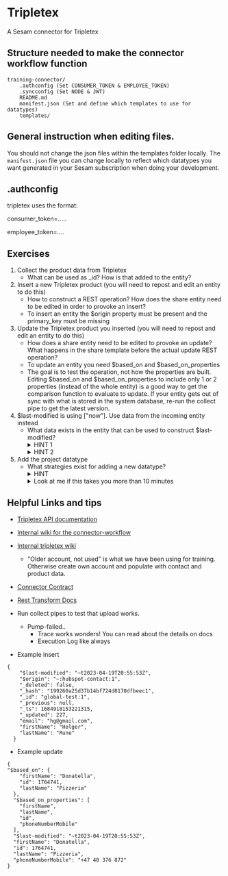 # Tripletex

A Sesam connector for Tripletex

## Structure needed to make the connector workflow function

```
training-connector/
    .authconfig (Set CONSUMER_TOKEN & EMPLOYEE_TOKEN)
    .syncconfig (Set NODE & JWT)
    README.md
    manifest.json (Set and define which templates to use for datatypes)
    templates/

```

## General instruction when editing files.

You should not change the json files within the templates folder locally. The `manifest.json` file you can change locally to reflect which datatypes you want generated in your Sesam subscription when doing your development. 

## .authconfig
tripletex uses the format:

consumer_token=.....

employee_token=....


## Exercises
1. Collect the product data from Tripletex
   - What can be used as _id? How is that added to the entity? 
2. Insert a new Tripletex product (you will need to repost and edit an entity to do this)
   - How to construct a REST operation? How does the share entity need to be edited in order to provoke an insert?
   - To insert an entity the $origin property must be present and the primary_key must be missing 
3. Update the Tripletex product you inserted (you will need to repost and edit an entity to do this)
   - How does a share entity need to be edited to provoke an update? What happens in the share template before the actual update REST operation?
   - To update an entity you need $based_on and $based_on_properties
   - The goal is to test the operation, not how the properties are built. Editing $based_on and $based_on_properties to include only 1 or 2 properties (instead of the whole entity) is a good way to get the comparison function to evaluate to update. If your entity gets out of sync with what is stored in the system database, re-run the collect pipe to get the latest version.
4. $last-modified is using \["now"\]. Use data from the incoming entity instead
   - What data exists in the entity that can be used to construct $last-modified?
      <details> 
      <summary>HINT 1 </summary>
        Tripletex has an array called "changes". This can contain the events CREATE, UPDATE, or DELETE.
      </details>
      <details> 
      <summary>HINT 2 </summary>
        $last-modified should be the data of the most recent update or create in that array.
      </details>
5. Add the project datatype
   - What strategies exist for adding a new datatype? 
        <details> 
        <summary>HINT </summary>
          Can you reuse an existing template? 
        </details> 
        <details> 
        <summary>Look at me if this takes you more than 10 minutes </summary>
           - Copy all the contact operations and change the word "contact" to "project"
           - Sesam download (to save your changes)
           - Add the "project" datatype to manifest.json. As a template use contact.json.
           - Sesam upload
           - Tada! 
        </details> 

## Helpful Links and tips
- [Tripletex API documentation](https://tripletex.no/v2-docs/)
- [Internal wiki for the connector-workflow](https://github.com/datanav/sesam-talk-config/wiki/Connector-Development-Pipeline)
- [Internal tripletex wiki](https://github.com/datanav/sesam-talk-config/wiki/Connectors:Tripletex)
  - "Older account, not used" is what we have been using for training. Otherwise create own account and populate with contact and product data.
- [Connector Contract](https://docs.sesam.io/hub/documentation/data-synchronization/connectors/contract-connectors.html)
- [Rest Transform Docs](https://docs.sesam.io/hub/documentation/service-configuration/pipes/configuration-transforms-rest.html)
- Run collect pipes to test that upload works.
  - Pump-failed.. 
    - Trace works wonders! You can read about the details on docs
    - Execution Log like always
  
- Example insert
```
{
    "$last-modified": "~t2023-04-19T20:55:53Z",
    "$origin": "~:hubspot-contact:1",
    "_deleted": false,
    "_hash": "199260a25d37b14bf724d8170dfbeec1",
    "_id": "global-test:1",
    "_previous": null,
    "_ts": 1684918153221315,
    "_updated": 227,
    "email": "hg@gmail.com",
    "firstName": "Holger",
    "lastName": "Rune"
  }
```
- Example update
```
{
"$based_on": {
    "firstName": "Donatella",
    "id": 1764741,
    "lastName": "Pizzeria"
  },
  "$based_on_properties": [
    "firstName",
    "lastName",
    "id",
    "phoneNumberMobile"
  ],
  "$last-modified": "~t2023-04-19T20:55:53Z",
  "firstName": "Donatella",
  "id": 1764741,
  "lastName": "Pizzeria",
  "phoneNumberMobile": "+47 40 376 872"
}
```
